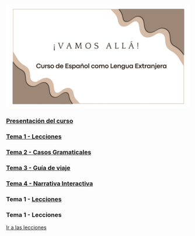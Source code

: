 ![Portada](./00-Introduccion/img/portada.jpg) 
### [Presentación del curso](/00-Introduccion/README.md)
### [Tema 1 - Lecciones](/01-Lecciones/README.md)
### [Tema 2 - Casos Gramaticales](/02-Casos-Gramaticales/README.md)
### [Tema 3 - Guía de viaje](/03-Guia%20de%20viaje/README.md)
### [Tema 4 - Narrativa Interactiva](/04-Narrativa%20Interactiva/README.md) 
### Tema 1 - [Lecciones](/01-Lecciones/README.md)
### Tema 1 - Lecciones
[Ir a las lecciones](/01-Lecciones/README.md)

